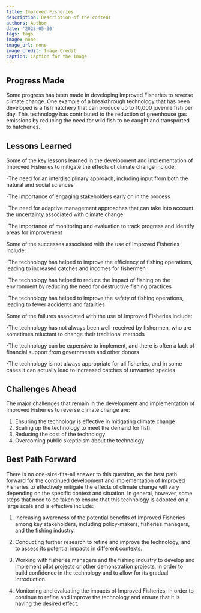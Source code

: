 ```yaml
---
title: Improved Fisheries
description: Description of the content
authors: Author
date: '2023-05-30'
tags: tags
image: none
image_url: none
image_credit: Image Credit
caption: Caption for the image
---
```


## Progress Made

Some progress has been made in developing Improved Fisheries to reverse climate change. One example of a breakthrough technology that has been developed is a fish hatchery that can produce up to 10,000 juvenile fish per day. This technology has contributed to the reduction of greenhouse gas emissions by reducing the need for wild fish to be caught and transported to hatcheries.

## Lessons Learned

Some of the key lessons learned in the development and implementation of Improved Fisheries to mitigate the effects of climate change include:

-The need for an interdisciplinary approach, including input from both the natural and social sciences

-The importance of engaging stakeholders early on in the process

-The need for adaptive management approaches that can take into account the uncertainty associated with climate change

-The importance of monitoring and evaluation to track progress and identify areas for improvement

Some of the successes associated with the use of Improved Fisheries include:

-The technology has helped to improve the efficiency of fishing operations, leading to increased catches and incomes for fishermen

-The technology has helped to reduce the impact of fishing on the environment by reducing the need for destructive fishing practices

-The technology has helped to improve the safety of fishing operations, leading to fewer accidents and fatalities

Some of the failures associated with the use of Improved Fisheries include:

-The technology has not always been well-received by fishermen, who are sometimes reluctant to change their traditional methods

-The technology can be expensive to implement, and there is often a lack of financial support from governments and other donors

-The technology is not always appropriate for all fisheries, and in some cases it can actually lead to increased catches of unwanted species

## Challenges Ahead

The major challenges that remain in the development and implementation of Improved Fisheries to reverse climate change are:

1. Ensuring the technology is effective in mitigating climate change
2. Scaling up the technology to meet the demand for fish
3. Reducing the cost of the technology
4. Overcoming public skepticism about the technology

## Best Path Forward

There is no one-size-fits-all answer to this question, as the best path forward for the continued development and implementation of Improved Fisheries to effectively mitigate the effects of climate change will vary depending on the specific context and situation. In general, however, some steps that need to be taken to ensure that this technology is adopted on a large scale and is effective include:

1. Increasing awareness of the potential benefits of Improved Fisheries among key stakeholders, including policy-makers, fisheries managers, and the fishing industry.

2. Conducting further research to refine and improve the technology, and to assess its potential impacts in different contexts.

3. Working with fisheries managers and the fishing industry to develop and implement pilot projects or other demonstration projects, in order to build confidence in the technology and to allow for its gradual introduction.

4. Monitoring and evaluating the impacts of Improved Fisheries, in order to continue to refine and improve the technology and ensure that it is having the desired effect.
